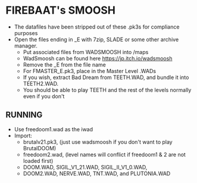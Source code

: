 # FIREBAAT's SMOOSH
- The datafiles have been stripped out of these .pk3s for compliance purposes
- Open the files ending in _E with 7zip, SLADE or some other archive manager.
  - Put associated files from WADSMOOSH into /maps
  - WadSmoosh can be found here https://jp.itch.io/wadsmoosh
  - Remove the _E from the file name
  - For FMASTER_E.pk3, place in the Master Level .WADs
  - If you wish, extract Bad Dream from TEETH.WAD, and bundle it into TEETH2.WAD.
  - You should be able to play TEETH and the rest of the levels normally even if you don't

## RUNNING
- Use freedoom1.wad as the iwad
- Import:
  - brutalv21.pk3, (just use wadsmoosh if you don't want to play BrutalDOOM)
  - freedoom2.wad, (level names will conflict if freedoom1 & 2 are not loaded first)
  - DOOM.WAD, SIGIL_V1_21.WAD, SIGIL_II_V1_0.WAD,
  - DOOM2.WAD, NERVE.WAD, TNT.WAD, and PLUTONIA.WAD
